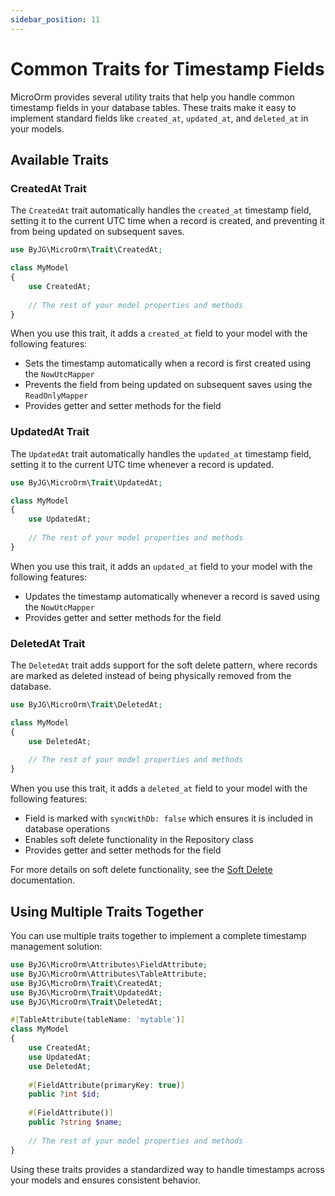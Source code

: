 ```yaml
---
sidebar_position: 11
---
```


# Common Traits for Timestamp Fields

MicroOrm provides several utility traits that help you handle common timestamp fields in your database tables.
These traits make it easy to implement standard fields like `created_at`, `updated_at`, and `deleted_at` in your models.

## Available Traits

### CreatedAt Trait

The `CreatedAt` trait automatically handles the `created_at` timestamp field, setting it to the current UTC time when a
record is created,
and preventing it from being updated on subsequent saves.

```php
use ByJG\MicroOrm\Trait\CreatedAt;

class MyModel
{
    use CreatedAt;
    
    // The rest of your model properties and methods
}
```

When you use this trait, it adds a `created_at` field to your model with the following features:

- Sets the timestamp automatically when a record is first created using the `NowUtcMapper`
- Prevents the field from being updated on subsequent saves using the `ReadOnlyMapper`
- Provides getter and setter methods for the field

### UpdatedAt Trait

The `UpdatedAt` trait automatically handles the `updated_at` timestamp field, setting it to the current UTC time
whenever a record is updated.

```php
use ByJG\MicroOrm\Trait\UpdatedAt;

class MyModel
{
    use UpdatedAt;
    
    // The rest of your model properties and methods
}
```

When you use this trait, it adds an `updated_at` field to your model with the following features:

- Updates the timestamp automatically whenever a record is saved using the `NowUtcMapper`
- Provides getter and setter methods for the field

### DeletedAt Trait

The `DeletedAt` trait adds support for the soft delete pattern, where records are marked as deleted instead of being
physically removed from the database.

```php
use ByJG\MicroOrm\Trait\DeletedAt;

class MyModel
{
    use DeletedAt;
    
    // The rest of your model properties and methods
}
```

When you use this trait, it adds a `deleted_at` field to your model with the following features:

- Field is marked with `syncWithDb: false` which ensures it is included in database operations
- Enables soft delete functionality in the Repository class
- Provides getter and setter methods for the field

For more details on soft delete functionality, see the [Soft Delete](softdelete.md) documentation.

## Using Multiple Traits Together

You can use multiple traits together to implement a complete timestamp management solution:

```php
use ByJG\MicroOrm\Attributes\FieldAttribute;
use ByJG\MicroOrm\Attributes\TableAttribute;
use ByJG\MicroOrm\Trait\CreatedAt;
use ByJG\MicroOrm\Trait\UpdatedAt;
use ByJG\MicroOrm\Trait\DeletedAt;

#[TableAttribute(tableName: 'mytable')]
class MyModel
{
    use CreatedAt;
    use UpdatedAt;
    use DeletedAt;
    
    #[FieldAttribute(primaryKey: true)]
    public ?int $id;
    
    #[FieldAttribute()]
    public ?string $name;
    
    // The rest of your model properties and methods
}
```

Using these traits provides a standardized way to handle timestamps across your models and ensures consistent behavior. 